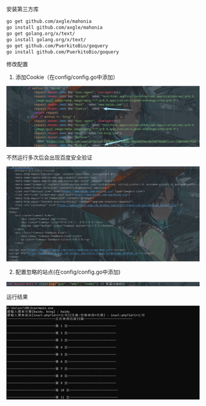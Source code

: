 安装第三方库

```
go get github.com/axgle/mahonia
go install github.com/axgle/mahonia
go get golang.org/x/text/  
go install golang.org/x/text/
go get github.com/PuerkitoBio/goquery 
go install github.com/PuerkitoBio/goquery
```

修改配置

1. 添加Cookie（在config/config.go中添加）

![](images\Snipaste_2022-12-29_16-59-12.jpg)

不然运行多次后会出现百度安全验证

![](images\Snipaste_2022-12-29_17-00-34.jpg)

2. 配置忽略的站点(在config/config.go中添加)

![](images/Snipaste_2022-12-29_17-03-11.jpg)

运行结果

![](images\Snipaste_2022-12-29_16-58-44.jpg)
